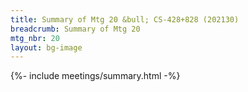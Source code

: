 ```yaml
---
title: Summary of Mtg 20 &bull; CS-428+828 (202130)
breadcrumb: Summary of Mtg 20
mtg_nbr: 20
layout: bg-image
---
```


{%- include meetings/summary.html -%}

